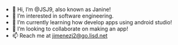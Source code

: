 - 👋 Hi, I’m @JSJ9, also known as Janine!
- 👀 I’m interested in software engineering.
- 🌱 I’m currently learning how develop apps using android studio!
- 💞️ I’m looking to collaborate on making an app!
- 📫 Reach me at jimenezj2@go.lisd.net

<!---
JSJ9/JSJ9 is a ✨ special ✨ repository because its `README.md` (this file) appears on your GitHub profile.
You can click the Preview link to take a look at your changes.
--->
